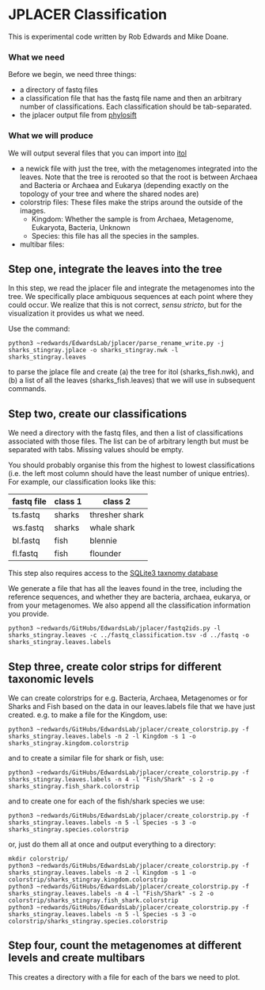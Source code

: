# JPLACER Classification

This is experimental code written by Rob Edwards and Mike Doane.

### What we need

Before we begin, we need three things:

- a directory of fastq files
- a classification file that has the fastq file name and then an arbitrary number of classifications. Each 
classification should be tab-separated.
- the jplacer output file from [phylosift](https://github.com/gjospin/PhyloSift)

### What we will produce

We will output several files that you can import into [itol](https://itol.embl.de)

- a newick file with just the tree, with the metagenomes integrated into the leaves. Note that the tree is rerooted
so that the root is between Archaea and Bacteria or Archaea and Eukarya (depending exactly on the topology of your tree
and where the shared nodes are)
- colorstrip files: These files make the strips around the outside of the images.
  - Kingdom: Whether the sample is from Archaea, Metagenome, Eukaryota, Bacteria, Unknown
  - Species: this file has all the species in the samples.
- multibar files:


## Step one, integrate the leaves into the tree

In this step, we read the jplacer file and integrate the metagenomes into the tree. We specifically place ambiquous
sequences at each point where they could occur. We realize that this is not correct, _sensu stricto_, but for the 
visualization it provides us what we need. 

Use the command:
```
python3 ~redwards/EdwardsLab/jplacer/parse_rename_write.py -j sharks_stingray.jplace -o sharks_stingray.nwk -l sharks_stingray.leaves
```

to parse the jplace file and create (a) the tree for itol (sharks_fish.nwk), and (b) a list of all the leaves
(sharks_fish.leaves) that we will use in subsequent commands.

## Step two, create our classifications

We need a directory with the fastq files, and then a list of classifications associated with those files.
The list can be of arbitrary length but must be separated with tabs. Missing values should be empty.

You should probably organise this from the highest to lowest classifications (i.e. the left most 
column should have the least number of unique entries). For example, our classification looks like this:

| fastq file | class 1 | class 2 |
| --- | --- | --- | 
| ts.fastq | sharks | thresher shark | 
| ws.fastq | sharks | whale shark |
| bl.fastq | fish | blennie |
| fl.fastq | fish | flounder |

This step also requires access to the [SQLite3 taxnomy database](https://github.com/linsalrob/EdwardsLab/tree/master/taxon)

We generate a file that has all the leaves found in the tree, including the reference sequences, and whether they are 
bacteria, archaea, eukarya, or from your metagenomes. We also append all the classification information you provide.

```
python3 ~redwards/GitHubs/EdwardsLab/jplacer/fastq2ids.py -l sharks_stingray.leaves -c ../fastq_classification.tsv -d ../fastq -o sharks_stingray.leaves.labels
```

## Step three, create color strips for different taxonomic levels

We can create colorstrips for e.g. Bacteria, Archaea, Metagenomes or for Sharks and Fish based on the data in our 
leaves.labels file that we have just created. e.g. to make a file for the Kingdom, use:

```
python3 ~redwards/GitHubs/EdwardsLab/jplacer/create_colorstrip.py -f sharks_stingray.leaves.labels -n 2 -l Kingdom -s 1 -o sharks_stingray.kingdom.colorstrip
```

and to create a similar file for shark or fish, use:

```
python3 ~redwards/GitHubs/EdwardsLab/jplacer/create_colorstrip.py -f sharks_stingray.leaves.labels -n 4 -l "Fish/Shark" -s 2 -o sharks_stingray.fish_shark.colorstrip
```

and to create one for each of the fish/shark species we use:

```
python3 ~redwards/GitHubs/EdwardsLab/jplacer/create_colorstrip.py -f sharks_stingray.leaves.labels -n 5 -l Species -s 3 -o sharks_stingray.species.colorstrip
```

or, just do them all at once and output everything to a directory:
```angular2html
mkdir colorstrip/
python3 ~redwards/GitHubs/EdwardsLab/jplacer/create_colorstrip.py -f sharks_stingray.leaves.labels -n 2 -l Kingdom -s 1 -o colorstrip/sharks_stingray.kingdom.colorstrip
python3 ~redwards/GitHubs/EdwardsLab/jplacer/create_colorstrip.py -f sharks_stingray.leaves.labels -n 4 -l "Fish/Shark" -s 2 -o colorstrip/sharks_stingray.fish_shark.colorstrip
python3 ~redwards/GitHubs/EdwardsLab/jplacer/create_colorstrip.py -f sharks_stingray.leaves.labels -n 5 -l Species -s 3 -o colorstrip/sharks_stingray.species.colorstrip
```


## Step four, count the metagenomes at different levels and create multibars

This creates a directory with a file for each of the bars we need to plot.

```angular2html

```



